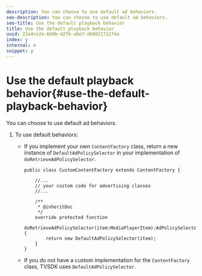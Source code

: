 ```yaml
---
description: You can choose to use default ad behaviors.
seo-description: You can choose to use default ad behaviors.
seo-title: Use the default playback behavior
title: Use the default playback behavior
uuid: 22a4ce2e-6b0b-42fb-a6e7-db8021712fda
index: y
internal: n
snippet: y
---
```


# Use the default playback behavior{#use-the-default-playback-behavior}

You can choose to use default ad behaviors.

1. To use default behaviors:

    * If you implement your own `ContentFactory` class, return a new instance of `DefaultAdPolicySelector` in your implementation of `doRetrieveAdPolicySelector`.     
    
      ```    
      public class CustomContentFactory extends ContentFactory { 
        
          //... 
          // your custom code for advertising classes 
          //... 
            
          /** 
           * @inheritDoc 
           */ 
          override protected function  
            doRetrieveAdPolicySelector(item:MediaPlayerItem):AdPolicySelector { 
              return new DefaultAdPolicySelector(item); 
          } 
      }
      ```

    * If you do not have a custom implementation for the `ContentFactory` class, TVSDK uses `DefaultAdPolicySelector`.

